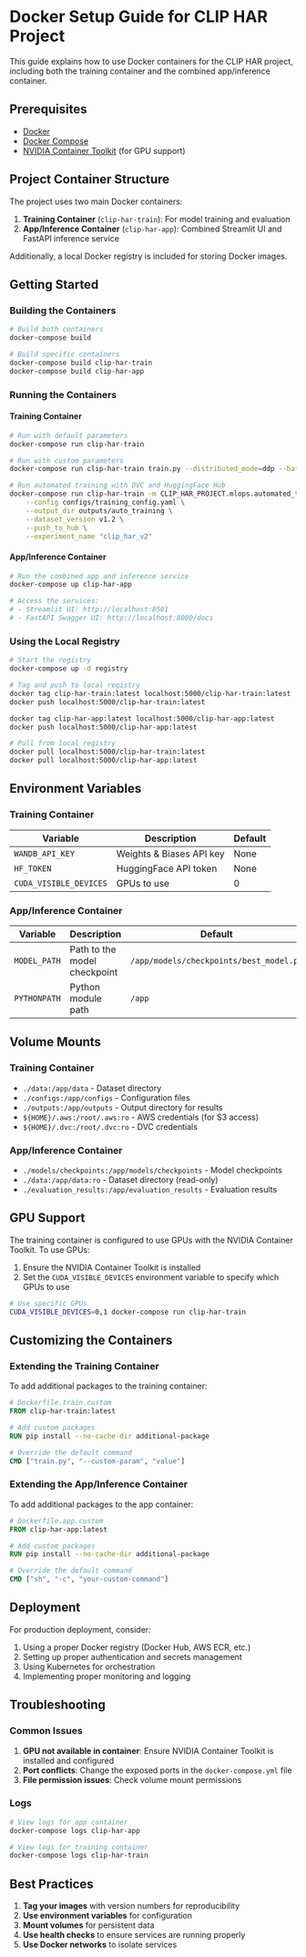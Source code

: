 # Docker Setup Guide for CLIP HAR Project

This guide explains how to use Docker containers for the CLIP HAR project, including both the training container and the combined app/inference container.

## Prerequisites

- [Docker](https://docs.docker.com/get-docker/)
- [Docker Compose](https://docs.docker.com/compose/install/)
- [NVIDIA Container Toolkit](https://docs.nvidia.com/datacenter/cloud-native/container-toolkit/install-guide.html) (for GPU support)

## Project Container Structure

The project uses two main Docker containers:

1. **Training Container** (`clip-har-train`): For model training and evaluation
2. **App/Inference Container** (`clip-har-app`): Combined Streamlit UI and FastAPI inference service

Additionally, a local Docker registry is included for storing Docker images.

## Getting Started

### Building the Containers

```bash
# Build both containers
docker-compose build

# Build specific containers
docker-compose build clip-har-train
docker-compose build clip-har-app
```

### Running the Containers

#### Training Container

```bash
# Run with default parameters
docker-compose run clip-har-train

# Run with custom parameters
docker-compose run clip-har-train train.py --distributed_mode=ddp --batch_size=32 --max_epochs=20

# Run automated training with DVC and HuggingFace Hub
docker-compose run clip-har-train -m CLIP_HAR_PROJECT.mlops.automated_training \
    --config configs/training_config.yaml \
    --output_dir outputs/auto_training \
    --dataset_version v1.2 \
    --push_to_hub \
    --experiment_name "clip_har_v2"
```

#### App/Inference Container

```bash
# Run the combined app and inference service
docker-compose up clip-har-app

# Access the services:
# - Streamlit UI: http://localhost:8501
# - FastAPI Swagger UI: http://localhost:8000/docs
```

### Using the Local Registry

```bash
# Start the registry
docker-compose up -d registry

# Tag and push to local registry
docker tag clip-har-train:latest localhost:5000/clip-har-train:latest
docker push localhost:5000/clip-har-train:latest

docker tag clip-har-app:latest localhost:5000/clip-har-app:latest
docker push localhost:5000/clip-har-app:latest

# Pull from local registry
docker pull localhost:5000/clip-har-train:latest
docker pull localhost:5000/clip-har-app:latest
```

## Environment Variables

### Training Container

| Variable | Description | Default |
|----------|-------------|---------|
| `WANDB_API_KEY` | Weights & Biases API key | None |
| `HF_TOKEN` | HuggingFace API token | None |
| `CUDA_VISIBLE_DEVICES` | GPUs to use | 0 |

### App/Inference Container

| Variable | Description | Default |
|----------|-------------|---------|
| `MODEL_PATH` | Path to the model checkpoint | `/app/models/checkpoints/best_model.pt` |
| `PYTHONPATH` | Python module path | `/app` |

## Volume Mounts

### Training Container

- `./data:/app/data` - Dataset directory
- `./configs:/app/configs` - Configuration files
- `./outputs:/app/outputs` - Output directory for results
- `${HOME}/.aws:/root/.aws:ro` - AWS credentials (for S3 access)
- `${HOME}/.dvc:/root/.dvc:ro` - DVC credentials

### App/Inference Container

- `./models/checkpoints:/app/models/checkpoints` - Model checkpoints
- `./data:/app/data:ro` - Dataset directory (read-only)
- `./evaluation_results:/app/evaluation_results` - Evaluation results

## GPU Support

The training container is configured to use GPUs with the NVIDIA Container Toolkit. To use GPUs:

1. Ensure the NVIDIA Container Toolkit is installed
2. Set the `CUDA_VISIBLE_DEVICES` environment variable to specify which GPUs to use

```bash
# Use specific GPUs
CUDA_VISIBLE_DEVICES=0,1 docker-compose run clip-har-train
```

## Customizing the Containers

### Extending the Training Container

To add additional packages to the training container:

```dockerfile
# Dockerfile.train.custom
FROM clip-har-train:latest

# Add custom packages
RUN pip install --no-cache-dir additional-package

# Override the default command
CMD ["train.py", "--custom-param", "value"]
```

### Extending the App/Inference Container

To add additional packages to the app container:

```dockerfile
# Dockerfile.app.custom
FROM clip-har-app:latest

# Add custom packages
RUN pip install --no-cache-dir additional-package

# Override the default command
CMD ["sh", "-c", "your-custom-command"]
```

## Deployment

For production deployment, consider:

1. Using a proper Docker registry (Docker Hub, AWS ECR, etc.)
2. Setting up proper authentication and secrets management
3. Using Kubernetes for orchestration
4. Implementing proper monitoring and logging

## Troubleshooting

### Common Issues

1. **GPU not available in container**: Ensure NVIDIA Container Toolkit is installed and configured
2. **Port conflicts**: Change the exposed ports in the `docker-compose.yml` file
3. **File permission issues**: Check volume mount permissions

### Logs

```bash
# View logs for app container
docker-compose logs clip-har-app

# View logs for training container
docker-compose logs clip-har-train
```

## Best Practices

1. **Tag your images** with version numbers for reproducibility
2. **Use environment variables** for configuration
3. **Mount volumes** for persistent data
4. **Use health checks** to ensure services are running properly
5. **Use Docker networks** to isolate services 